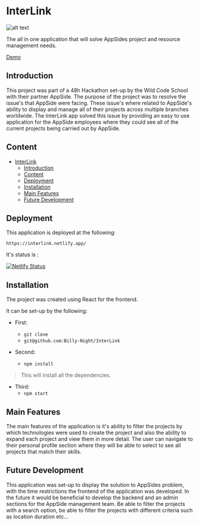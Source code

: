 # InterLink

![alt text](https://github.com/Billy-Night/InterLink/blob/main/src/images/logo-apside.png)

The all in one application that will solve AppSides project and resource management needs.

[Demo](https://interlink.netlify.app/)

## Introduction 

This project was part of a 48h Hackathon set-up by the Wild Code School with their partner AppSide. The purpose of the project was to resolve the issue's that AppSide were facing. These issue's where related to AppSide's ability to display and manage all of their projects across multiple branches worldwide. The InterLink app solved this issue by providing an easy to use application for the AppSide employees where they could see all of the current projects being carried out by AppSide.

## Content

- [InterLink](#interlink)
  - [Introduction](#introduction)
  - [Content](#content)
  - [Deployment](#deployment)
  - [Installation](#installation)
  - [Main Features](#main-features)
  - [Future Development](#future-development)

## Deployment

This application is deployed at the following:

`https://interlink.netlify.app/`

It's status is :

[![Netlify Status](https://api.netlify.com/api/v1/badges/198425ed-870c-4873-b784-4aa5a3443f7d/deploy-status)](https://app.netlify.com/sites/interlink/deploys)

## Installation

The project was created using React for the frontend.

It can be set-up by the following:

 - First:
    - ``` git clone ```
    - ``` git@github.com:Billy-Night/InterLink ```

  - Second: 
    - ``` npm install ```

> This will install all the dependencies.
  - Third:
    - ``` npm start ```

## Main Features

The main features of the application is it's ability to filter the projects by which technologies were used to create the project and also the ability to expand each project and view them in more detail. The user can navigate to their personal profile section where they will be able to select to see all projects that match their skills.
## Future Development

This application was set-up to display the solution to AppSides problem, with the time restrictions the frontend of the application was developed. In the future it would be beneficial to develop the backend and an admin sections for the AppSide management team. Be able to filter the projects with a search option, be able to filter the projects with different criteria such as location duration etc... 